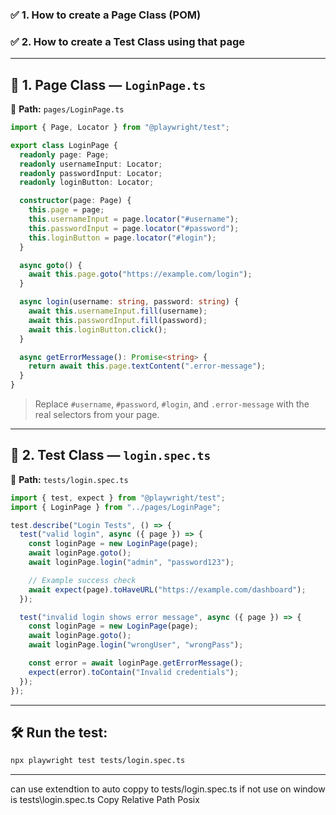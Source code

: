 ### ✅ 1. How to create a **Page Class** (POM)

### ✅ 2. How to create a **Test Class** using that page

---

## 📄 1. Page Class — `LoginPage.ts`

📁 **Path:** `pages/LoginPage.ts`

```ts
import { Page, Locator } from "@playwright/test";

export class LoginPage {
  readonly page: Page;
  readonly usernameInput: Locator;
  readonly passwordInput: Locator;
  readonly loginButton: Locator;

  constructor(page: Page) {
    this.page = page;
    this.usernameInput = page.locator("#username");
    this.passwordInput = page.locator("#password");
    this.loginButton = page.locator("#login");
  }

  async goto() {
    await this.page.goto("https://example.com/login");
  }

  async login(username: string, password: string) {
    await this.usernameInput.fill(username);
    await this.passwordInput.fill(password);
    await this.loginButton.click();
  }

  async getErrorMessage(): Promise<string> {
    return await this.page.textContent(".error-message");
  }
}
```

> Replace `#username`, `#password`, `#login`, and `.error-message` with the real selectors from your page.

---

## 🧪 2. Test Class — `login.spec.ts`

📁 **Path:** `tests/login.spec.ts`

```ts
import { test, expect } from "@playwright/test";
import { LoginPage } from "../pages/LoginPage";

test.describe("Login Tests", () => {
  test("valid login", async ({ page }) => {
    const loginPage = new LoginPage(page);
    await loginPage.goto();
    await loginPage.login("admin", "password123");

    // Example success check
    await expect(page).toHaveURL("https://example.com/dashboard");
  });

  test("invalid login shows error message", async ({ page }) => {
    const loginPage = new LoginPage(page);
    await loginPage.goto();
    await loginPage.login("wrongUser", "wrongPass");

    const error = await loginPage.getErrorMessage();
    expect(error).toContain("Invalid credentials");
  });
});
```

---

## 🛠 Run the test:

```bash
npx playwright test tests/login.spec.ts
```

---

can use extendtion to auto coppy to tests/login.spec.ts
if not use on window is tests\login.spec.ts
Copy Relative Path Posix
